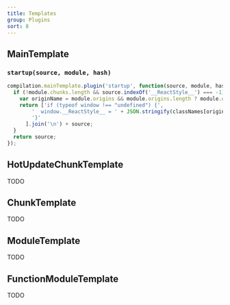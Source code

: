 ```yaml
---
title: Templates
group: Plugins
sort: 8
---
```


## MainTemplate

### `startup(source, module, hash)`
```javascript
compilation.mainTemplate.plugin('startup', function(source, module, hash) {
  if (!module.chunks.length && source.indexOf('__ReactStyle__') === -1) {
    var originName = module.origins && module.origins.length ? module.origins[0].name : 'main';
    return ['if (typeof window !== "undefined") {',
        '  window.__ReactStyle__ = ' + JSON.stringify(classNames[originName]) + ';',
        '}'
      ].join('\n') + source;
  }
  return source;
});
```

## HotUpdateChunkTemplate

TODO

## ChunkTemplate

TODO

## ModuleTemplate

TODO

## FunctionModuleTemplate

TODO
